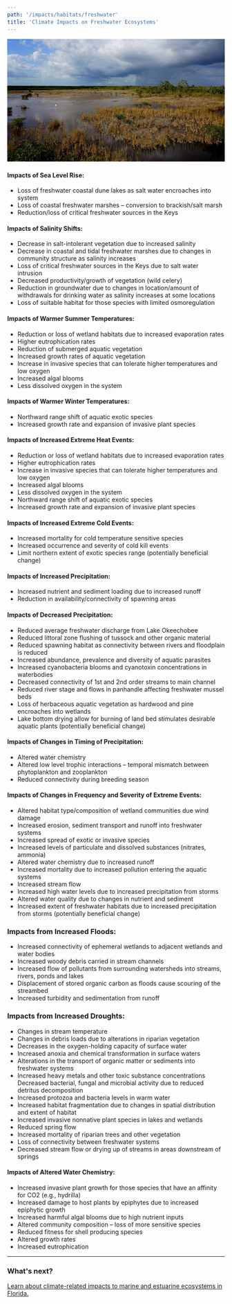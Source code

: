 ```yaml
---
path: '/impacts/habitats/freshwater'
title: 'Climate Impacts on Freshwater Ecosystems'
---
```


<content-header icon="freshwater_ecosystems" title="Climate Impacts on Florida's Freshwater Ecosystems">
</content-header>

![Freshwater Ecosystems](2000.jpg 'Photo: NPS.')

#### Impacts of Sea Level Rise:

- Loss of freshwater coastal dune lakes as salt water encroaches into system
- Loss of coastal freshwater marshes – conversion to brackish/salt marsh
- Reduction/loss of critical freshwater sources in the Keys

#### Impacts of Salinity Shifts:

- Decrease in salt-intolerant vegetation due to increased salinity
- Decrease in coastal and tidal freshwater marshes due to changes in community structure as salinity increases
- Loss of critical freshwater sources in the Keys due to salt water intrusion
- Decreased productivity/growth of vegetation (wild celery)
- Reduction in groundwater due to changes in location/amount of withdrawals for drinking water as salinity increases at some locations
- Loss of suitable habitat for those species with limited osmoregulation

#### Impacts of Warmer Summer Temperatures:

- Reduction or loss of wetland habitats due to increased evaporation rates
- Higher eutrophication rates
- Reduction of submerged aquatic vegetation
- Increased growth rates of aquatic vegetation
- Increase in invasive species that can tolerate higher temperatures and low oxygen
- Increased algal blooms
- Less dissolved oxygen in the system

#### Impacts of Warmer Winter Temperatures:

- Northward range shift of aquatic exotic species
- Increased growth rate and expansion of invasive plant species

#### Impacts of Increased Extreme Heat Events:

- Reduction or loss of wetland habitats due to increased evaporation rates
- Higher eutrophication rates
- Increase in invasive species that can tolerate higher temperatures and low oxygen
- Increased algal blooms
- Less dissolved oxygen in the system
- Northward range shift of aquatic exotic species
- Increased growth rate and expansion of invasive plant species

#### Impacts of Increased Extreme Cold Events:

- Increased mortality for cold temperature sensitive species
- Increased occurrence and severity of cold kill events
- Limit northern extent of exotic species range (potentially beneficial change)

#### Impacts of Increased Precipitation:

- Increased nutrient and sediment loading due to increased runoff
- Reduction in availability/connectivity of spawning areas

#### Impacts of Decreased Precipitation:

- Reduced average freshwater discharge from Lake Okeechobee
- Reduced littoral zone flushing of tussock and other organic material
- Reduced spawning habitat as connectivity between rivers and floodplain is reduced
- Increased abundance, prevalence and diversity of aquatic parasites
- Increased cyanobacteria blooms and cyanotoxin concentrations in waterbodies
- Decreased connectivity of 1st and 2nd order streams to main channel
- Reduced river stage and flows in panhandle affecting freshwater mussel beds
- Loss of herbaceous aquatic vegetation as hardwood and pine encroaches into wetlands
- Lake bottom drying allow for burning of land bed stimulates desirable aquatic plants (potentially beneficial change)

#### Impacts of Changes in Timing of Precipitation:

- Altered water chemistry
- Altered low level trophic interactions – temporal mismatch between phytoplankton and zooplankton
- Reduced connectivity during breeding season

#### Impacts of Changes in Frequency and Severity of Extreme Events:

- Altered habitat type/composition of wetland communities due wind damage
- Increased erosion, sediment transport and runoff into freshwater systems
- Increased spread of exotic or invasive species
- Increased levels of particulate and dissolved substances (nitrates, ammonia)
- Altered water chemistry due to increased runoff
- Increased mortality due to increased pollution entering the aquatic systems
- Increased stream flow
- Increased high water levels due to increased precipitation from storms
- Altered water quality due to changes in nutrient and sediment
- Increased extent of freshwater habitats due to increased precipitation from storms (potentially beneficial change)

### Impacts from Increased Floods:

- Increased connectivity of ephemeral wetlands to adjacent wetlands and water bodies
- Increased woody debris carried in stream channels
- Increased flow of pollutants from surrounding watersheds into streams, rivers, ponds and lakes
- Displacement of stored organic carbon as floods cause scouring of the streambed
- Increased turbidity and sedimentation from runoff

### Impacts from Increased Droughts:

- Changes in stream temperature
- Changes in debris loads due to alterations in riparian vegetation
- Decreases in the oxygen-holding capacity of surface water
- Increased anoxia and chemical transformation in surface waters
- Alterations in the transport of organic matter or sediments into freshwater systems
- Increased heavy metals and other toxic substance concentrations Decreased bacterial, fungal and microbial activity due to reduced detritus decomposition
- Increased protozoa and bacteria levels in warm water
- Increased habitat fragmentation due to changes in spatial distribution and extent of habitat
- Increased invasive nonnative plant species in lakes and wetlands
- Reduced spring flow
- Increased mortality of riparian trees and other vegetation
- Loss of connectivity between freshwater systems
- Decreased stream flow or drying up of streams in areas downstream of springs

#### Impacts of Altered Water Chemistry:

- Increased invasive plant growth for those species that have an affinity for CO2 (e.g., hydrilla)
- Increased damage to host plants by epiphytes due to increased epiphytic growth
- Increased harmful algal blooms due to high nutrient inputs
- Altered community composition – loss of more sensitive species
- Reduced fitness for shell producing species
- Altered growth rates
- Increased eutrophication

<hr class="divider" />

### What's next?

[Learn about climate-related impacts to marine and estuarine ecosystems in Florida.](/impacts/habitats/marine)
